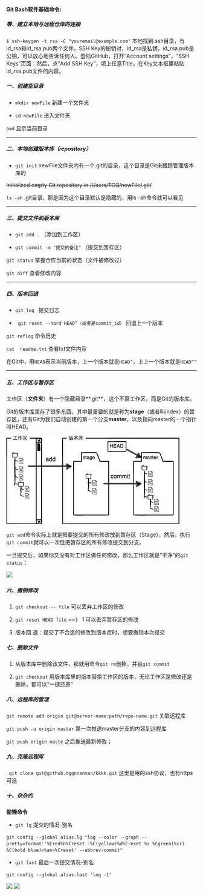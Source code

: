 
#### Git Bash软件基础命令:

##### 零、建立本地与远程仓库的连接

`$ ssh-keygen -t rsa -C "youremail@example.com"`
本地找到.ssh目录，有id_rsa和id_rsa.pub两个文件，SSH Key的秘钥对，id_rsa是私钥，id_rsa.pub是公钥，可以放心地告诉任何人。登陆GitHub，打开“Account settings”，“SSH Keys”页面：然后，点“Add SSH Key”，填上任意Title，在Key文本框里粘贴id_rsa.pub文件的内容。


#####  一、创建空目录
- `mkdir newFile`    新建一个文件夹

- `cd newFile`      进入文件夹

`pwd`    显示当前目录


------------



##### 二、本地创建版本库（repository）
- `git init`    newFile文件夹内有一个.git的目录，这个目录是Git来跟踪管理版本库的

~~Initialized empty Git repository in /Users/TGQ/newFile/.git/~~

`ls -ah`     .git目录，那是因为这个目录默认是隐藏的，用ls -ah命令就可以看见



------------


##### 三、提交文件到版本库

- `git add .`   （添加到工作区）

- `git commit -m "提交的备注"`   （提交到暂存区）

`git status`    掌握仓库当前的状态（文件被修改过）

`git diff`      查看修改内容

------------



##### 四、版本回退

- `git log `     提交日志

- ` git reset --hard HEAD^（或者是commit_id）`  回退上一个版本

`git reflog`  命令历史

`cat  readme.txt`   查看txt文件内容

在Git中，用`HEAD`表示当前版本，上一个版本就是`HEAD^`，上上一个版本就是`HEAD^^`


------------


##### 五、工作区与暂存区

工作区（**文件夹**）有一个隐藏目录**.git**，这个不算工作区，而是Git的版本库。

Git的版本库里存了很多东西，其中最重要的就是称为**stage**（或者叫index）的暂存区，还有Git为我们自动创建的第一个分支**master**，以及指向master的一个指针叫HEAD。

![](picture/提交.jpg)


`git add`命令实际上就是把要提交的所有修改放到暂存区（Stage），然后，执行`git commit`就可以一次性把暂存区的所有修改提交到分支。

一旦提交后，如果你又没有对工作区做任何修改，那么工作区就是“干净”的`git status`：

![](picture/stage空.jpg)


##### 六、撤销修改

1. `git checkout -- file`  可以丢弃工作区的修改

1. `git reset HEAD file`   ==》 1     可以丢弃暂存区的修改

1. 版本回 退：提交了不合适的修改到版本库时，想要撤销本次提交


##### 七、删除文件
1. 从版本库中删除该文件，那就用命令`git rm`删掉，并且`git commit`

1. `git checkout`   用版本库里的版本替换工作区的版本，无论工作区是修改还是删除，都可以“一键还原”

##### 八、远程库的管理

`git remote add origin git@server-name:path/repo-name.git`   关联远程库

`git push -u origin master`    第一次推送master分支的内容到远程库

`git push origin maste`   之后推送最新修改；





##### 九、克隆远程库

` git clone git@github.tgqnnanman/kkkk.git`    这里是用的ssh协议，也有https可选



##### 十、杂杂的

**偷懒命令**

- `git lg` 提交的情况-别名

`git config --global alias.lg "log --color --graph --pretty=format:'%Cred%h%Creset -%C(yellow)%d%Creset %s %Cgreen(%cr) %C(bold blue)<%an>%Creset' --abbrev-commit"`

- `git last`   最后一次提交情况-别名

`git config --global alias.last 'log -1'`

![](pictures/bieming01.png)
![](pictures/bieming02.png)
